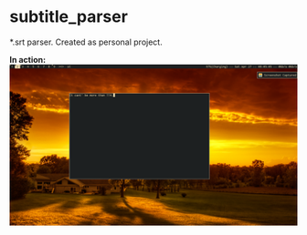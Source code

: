 # subtitle_parser
\*.srt parser. Created as personal project.

**In action:**
![Alt text](subtitle_parser.png?raw=true "in action")

